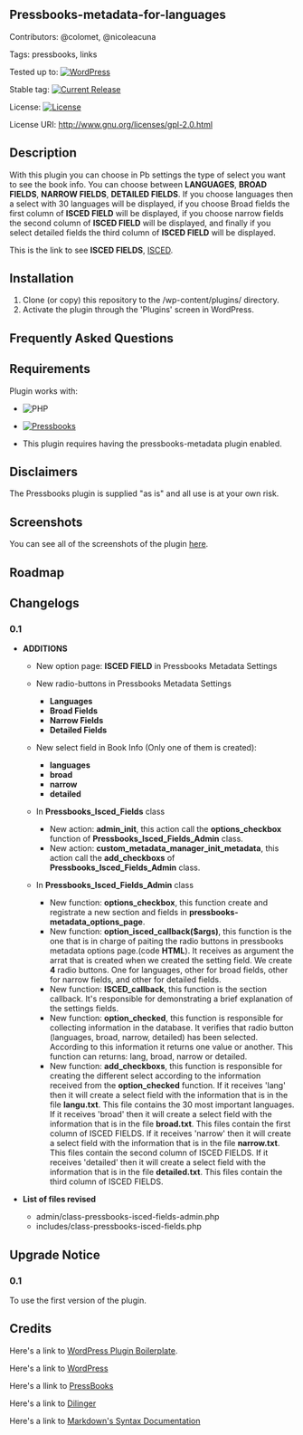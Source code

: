 ## Pressbooks-metadata-for-languages
 
Contributors: @colomet,  @nicoleacuna

Tags: pressbooks, links

Tested up to: [![WordPress](https://img.shields.io/wordpress/v/akismet.svg)](https://wordpress.org/download/)


Stable tag: [![Current Release](https://img.shields.io/github/release/Books4Languages/pressbooks-metadata-isced.svg)](https://github.com/Books4Languages/pressbooks-metadata-isced/releases/latest/)

License:  [![License](https://img.shields.io/badge/license-GPL--2.0%2B-red.svg)](https://github.com/Books4Languages/pressbooks-metadata-isced/blob/master/license.txt)

License URI: http://www.gnu.org/licenses/gpl-2.0.html

## Description  
With this plugin you can choose in Pb settings the type of select you want to see the book info. You can choose between **LANGUAGES**, **BROAD FIELDS**, **NARROW FIELDS**, **DETAILED FIELDS**. If you choose languages then a select with 30 languages will be displayed, if you choose Broad fields the first column of **ISCED FIELD** will be displayed, if you choose narrow fields the second column of **ISCED FIELD** will be displayed, and finally if you select detailed fields the third column of **ISCED FIELD** will be displayed.

This is the link to see **ISCED FIELDS**, [ISCED](http://alliance4universities.eu/wp-content/uploads/2017/03/ISCED-2013-Fields-of-education.pdf).

## Installation 
1. Clone (or copy) this repository to the /wp-content/plugins/ directory.
2. Activate the plugin through the  'Plugins' screen in WordPress.

## Frequently Asked Questions 


## Requirements 
Plugin works with:

- ![PHP](https://img.shields.io/badge/PHP-5.6.X-blue.svg)

- [![Pressbooks](https://img.shields.io/badge/Pressbooks-V%203.9.9-red.svg)](https://github.com/pressbooks/pressbooks/releases/tag/3.9.9)

- This plugin requires having the pressbooks-metadata plugin enabled.


## Disclaimers 
The Pressbooks plugin is supplied "as is" and all use is at your own risk.

## Screenshots 
You can see all of the screenshots of the plugin [here](https://github.com/Books4Languages/pressbooks-metadata-isced/blob/master/pressbooks-isced-fields/screenshots/screenshots.md).
## Roadmap


## Changelogs 

### 0.1
* **ADDITIONS**

	* New option page: **ISCED FIELD** in Pressbooks Metadata Settings
	* New radio-buttons in Pressbooks Metadata Settings
	 	* **Languages**
	 	* **Broad Fields**
	 	* **Narrow Fields**
	 	* **Detailed Fields**
	* New select field in Book Info (Only one of them is created): 
	 	* **languages**
	 	* **broad**
	 	* **narrow**
	 	* **detailed**

 	* In **Pressbooks_Isced_Fields** class 

 		* New action: **admin_init**, this action call the **options_checkbox** function of **Pressbooks_Isced_Fields_Admin** class.
 		* New action: **custom_metadata_manager_init_metadata**, this action call the **add_checkboxs** of **Pressbooks_Isced_Fields_Admin** class.

	* In **Pressbooks_Isced_Fields_Admin** class 	

		* New function:  **options_checkbox**, this function create and registrate a new section and fields in **pressbooks-metadata_options_page**.
		* New function: **option_isced_callback($args)**, this function is the one that is in charge of paiting the radio buttons in pressbooks metadata options page.(code **HTML**). It receives as argument the arrat that is created when we created the setting field. We create **4** radio buttons. One for languages, other for broad fields, other for narrow fields, and other for detailed fields.
		* New function: **ISCED_callback**,  this function is the section callback. It's responsible for demonstrating a brief explanation of the settings fields.
		* New function: **option_checked**, this function is responsible for collecting information in the database. It verifies that radio button (languages, broad, narrow, detailed) has been selected. According to this information it returns one value or another. This function can returns: lang, broad, narrow or detailed.
		* New function: **add_checkboxs**, this function is responsible for creating the different select according to the information received from the **option_checked** function. If it receives 'lang' then it will create a select field with the information that is in the file **langu.txt**. This file contains the 30 most important languages. If it receives 'broad' then it will create a select field with the information that is in the file **broad.txt**. This files contain the first column of ISCED FIELDS. If it receives 'narrow' then it will create a select field with the information that is in the file **narrow.txt**. This files contain the second column of ISCED FIELDS. If it receives 'detailed' then it will create a select field with the information that is in the file **detailed.txt**. This files contain the third column of ISCED FIELDS. 



* **List of files revised**

	* admin/class-pressbooks-isced-fields-admin.php
	* includes/class-pressbooks-isced-fields.php



## Upgrade Notice 

### 0.1
To use the first version of the plugin.


## Credits 
Here's a link to [WordPress Plugin Boilerplate](http://wppb.io/).

Here's a link to [WordPress](https://wordpress.org/)

Here's a llink to [PressBooks](https://pressbooks.org/get-involved/)

Here's a link to [Dilinger](http://dillinger.io/)

Here's a link to [Markdown's Syntax Documentation](https://daringfireball.net/projects/markdown/syntax)



